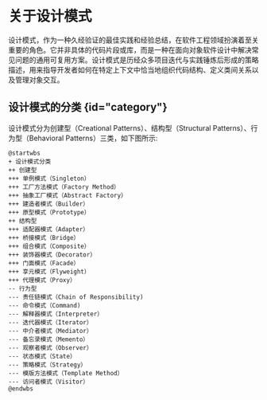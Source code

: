 # 关于设计模式

设计模式，作为一种久经验证的最佳实践和经验总结，在软件工程领域扮演着至关重要的角色。它并非具体的代码片段或库，而是一种在面向对象软件设计中解决常
见问题的通用可复用方案。设计模式是历经众多项目迭代与实践锤炼后形成的策略描述，用来指导开发者如何在特定上下文中恰当地组织代码结构、定义类间关系以
及管理对象交互。

## 设计模式的分类 {id="category"}

设计模式分为创建型（Creational Patterns）、结构型（Structural Patterns）、行为型（Behavioral Patterns）三类，如下图所示:

```plantuml
@startwbs
+ 设计模式分类
++ 创建型
+++ 单例模式（Singleton）
+++ 工厂方法模式（Factory Method）
+++ 抽象工厂模式（Abstract Factory）
+++ 建造者模式（Builder）
+++ 原型模式（Prototype）
++ 结构型
+++ 适配器模式（Adapter）
+++ 桥接模式（Bridge）
+++ 组合模式（Composite）
+++ 装饰器模式（Decorator）
+++ 门面模式（Facade）
+++ 享元模式（Flyweight）
+++ 代理模式（Proxy）
-- 行为型
--- 责任链模式（Chain of Responsibility)
--- 命令模式（Command)
--- 解释器模式（Interpreter）
--- 迭代器模式（Iterator）
--- 中介者模式（Mediator）
--- 备忘录模式（Memento）
--- 观察者模式（Observer）
--- 状态模式（State）
--- 策略模式（Strategy）
--- 模版方法模式（Template Method）
--- 访问者模式（Visitor）
@endwbs
```